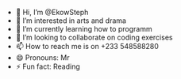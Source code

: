 - 👋 Hi, I’m @EkowSteph
- 👀 I’m interested in arts and drama
- 🌱 I’m currently learning how to programm
- 💞️ I’m looking to collaborate on coding exercises
- 📫 How to reach me is on +233 548588280
- 😄 Pronouns: Mr
- ⚡ Fun fact: Reading

<!---
EkowSteph/EkowSteph is a ✨ special ✨ repository because its `README.md` (this file) appears on your GitHub profile.
You can click the Preview link to take a look at your changes.
--->
